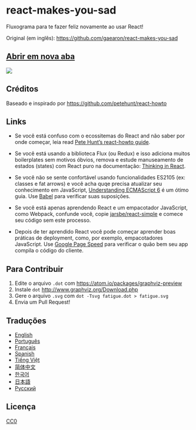 # react-makes-you-sad
Fluxograma para te fazer feliz novamente ao usar React!

Original (em inglês): https://github.com/gaearon/react-makes-you-sad


## <a href='https://cdn.rawgit.com/gaearon/react-makes-you-sad/6dab4ced0c1e5426d60d3d0f86693410bbb00f2b/fatigue.svg' target='_blank'>Abrir em nova aba</a>

<img src='https://cdn.rawgit.com/brunogenaro/react-makes-you-sad/6dab4ced0c1e5426d60d3d0f86693410bbb00f2b/fatigue.svg'>

## Créditos

Baseado e inspirado por https://github.com/petehunt/react-howto

## Links

* Se você está confuso com o ecossitemas do React and não saber por onde começar, leia read <a href="https://github.com/petehunt/react-howto" target="_blank">Pete Hunt’s react-howto guide</a>.

* Se você está usando a biblioteca Flux (ou Redux) e isso adiciona muitos boilerplates sem motivos óbvios, remova e estude manuseamento de estados (states) com React puro na documentação: <a href="https://facebook.github.io/react/docs/thinking-in-react.html" target="_blank">Thinking in React</a>.

* Se você não se sente confortável usando funcionalidades ES2105 (ex: classes e fat arrows) e você acha quqe precisa atualizar seu conhecimento em JavaScript, <a href="https://leanpub.com/understandinges6/read" target="_blank">Understanding ECMAScript 6</a> é um ótimo guia. Use <a href="https://babeljs.io/repl/" target="_blank">Babel</a> para verificar suas suposições.

* Se você está apenas aprendendo React e um empacotador JavaScript, como Webpack, confunde você, copie <a href="https://github.com/jarsbe/react-simple" target="_blank">jarsbe/react-simple</a> e comece seu código sem este processo.

* Depois de ter aprendido React você pode começar aprender boas práticas de deployment, como, por exemplo, empacotadores JavaScript. Use [Google Page Speed](https://developers.google.com/speed/pagespeed/) para verificar o quão bem seu app compila o código do cliente.

## Para Contribuir

1. Edite o arquivo `.dot` com https://atom.io/packages/graphviz-preview
2. Instale `dot` http://www.graphviz.org/Download.php
3. Gere o arquivo `.svg` com `dot -Tsvg fatigue.dot > fatigue.svg`
4. Envia um Pull Request!

## Traduções

- [English](https://github.com/gaearon/react-makes-you-sad)
- [Português](https://github.com/brunogenaro/react-makes-you-sad)
- [Français](https://github.com/matteodelabre/react-vous-rend-triste)
- [Spanish](https://github.com/jvalen/react-makes-you-sad)
- [Tiếng Việt](https://github.com/petehouston/react-makes-you-sad)
- [简体中文](https://github.com/wyvernnot/react-makes-you-sad)
- [한국어](https://github.com/ehrudxo/react-makes-you-sad)
- [日本語](https://github.com/kuy/react-makes-you-sad)
- [Русский](https://github.com/Sacret/react-makes-you-sad)

 

## Licença

[CC0](https://wiki.creativecommons.org/wiki/CC0)
